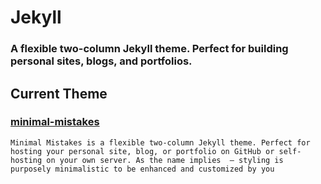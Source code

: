 # Jekyll 
### A flexible two-column Jekyll theme. Perfect for building personal sites, blogs, and portfolios.
## Current Theme 
### [minimal-mistakes](https://github.com/mmistakes/minimal-mistakes)
`Minimal Mistakes is a flexible two-column Jekyll theme. Perfect for hosting your personal site, blog, or portfolio on GitHub or self-hosting on your own server. As the name implies 
    — styling is purposely minimalistic to be enhanced and customized by you `